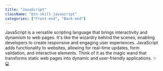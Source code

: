 ```yaml
---
title: "JavaScript"
className: "btn-skill-javascript"
categories: ["Front-end", "Back-end"]
---
```


JavaScript is a versatile scripting language that brings interactivity and dynamism to web pages. It's like the wizardry behind the scenes, enabling developers to create responsive and engaging user experiences. JavaScript adds functionality to websites, allowing for real-time updates, form validation, and interactive elements. Think of it as the magic wand that transforms static web pages into dynamic and user-friendly applications. ✨💻
